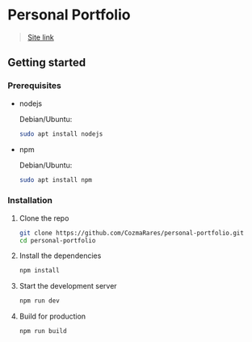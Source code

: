 # Personal Portfolio

> [Site link](https://raru.dev/)

## Getting started

### Prerequisites

- nodejs

  Debian/Ubuntu:

  ```sh
  sudo apt install nodejs
  ```

- npm

  Debian/Ubuntu:

  ```sh
  sudo apt install npm
  ```

### Installation

1. Clone the repo

   ```sh
   git clone https://github.com/CozmaRares/personal-portfolio.git
   cd personal-portfolio
   ```

2. Install the dependencies

   ```sh
   npm install
   ```

3. Start the development server

   ```sh
   npm run dev
   ```

4. Build for production

   ```sh
   npm run build
   ```
